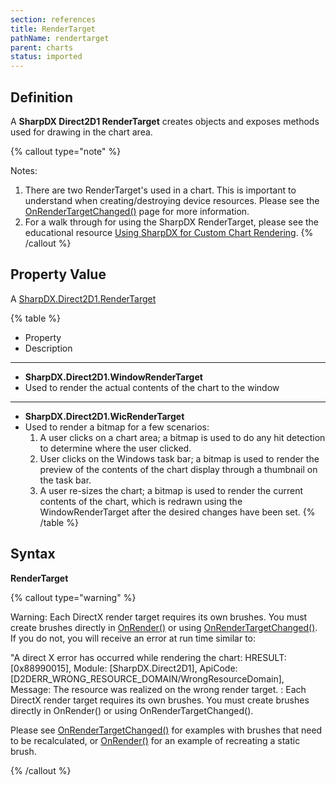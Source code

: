 ```yaml
---
section: references
title: RenderTarget
pathName: rendertarget
parent: charts
status: imported
---
```


## Definition

A **SharpDX Direct2D1 RenderTarget** creates objects and exposes methods used for drawing in the chart area.

{% callout type="note" %}

Notes:

1. There are two RenderTarget's used in a chart. This is important to understand when creating/destroying device resources. Please see the [OnRenderTargetChanged()](onrendertargetchanged) page for more information.
2. For a walk through for using the SharpDX RenderTarget, please see the educational resource [Using SharpDX for Custom Chart Rendering](using_sharpdx_for_custom_chart_rendering).
{% /callout %}

## Property Value

A [SharpDX.Direct2D1.RenderTarget](sharpdx_direct2d1_rendertarget.md)

{% table %}

* Property
* Description

---

* **SharpDX.Direct2D1.WindowRenderTarget**
* Used to render the actual contents of the chart to the window

---

* **SharpDX.Direct2D1.WicRenderTarget**
* Used to render a bitmap for a few scenarios:
  1. A user clicks on a chart area; a bitmap is used to do any hit detection to determine where the user clicked.
  2. User clicks on the Windows task bar; a bitmap is used to render the preview of the contents of the chart display through a thumbnail on the task bar.
  3. A user re-sizes the chart; a bitmap is used to render the current contents of the chart, which is redrawn using the WindowRenderTarget after the desired changes have been set.
{% /table %}

## Syntax

**RenderTarget**

{% callout type="warning" %}

Warning: Each DirectX render target requires its own brushes. You must create brushes directly in [OnRender()](onrender) or using [OnRenderTargetChanged()](onrestorevalues). If you do not, you will receive an error at run time similar to:

"A direct X error has occurred while rendering the chart: HRESULT: [0x88990015], Module: [SharpDX.Direct2D1], ApiCode: [D2DERR_WRONG_RESOURCE_DOMAIN/WrongResourceDomain], Message: The resource was realized on the wrong render target. : Each DirectX render target requires its own brushes. You must create brushes directly in OnRender() or using OnRenderTargetChanged().

Please see [OnRenderTargetChanged()](onrendertargetchanged) for examples with brushes that need to be recalculated, or [OnRender()](onrender) for an example of recreating a static brush.

{% /callout %}

```
